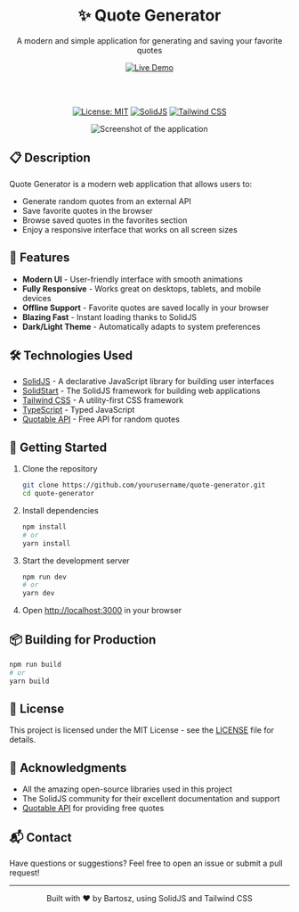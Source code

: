 <div align="center">
  <h1>✨ Quote Generator</h1>
  <p>A modern and simple application for generating and saving your favorite quotes</p>

  <a href="https://quote-generator-nine-blue.vercel.app/" target="_blank">
    <img src="https://img.shields.io/badge/Live%20Demo-%F0%9F%9A%80-blue?style=for-the-badge" alt="Live Demo" />
  </a>

  <br /><br />
  
  [![License: MIT](https://img.shields.io/badge/License-MIT-yellow.svg)](https://opensource.org/licenses/MIT)
  [![SolidJS](https://img.shields.io/badge/SolidJS-2c4f7c?style=flat&logo=solid&logoColor=c4c9ff)](https://www.solidjs.com/)
  [![Tailwind CSS](https://img.shields.io/badge/Tailwind_CSS-38B2AC?style=flat&logo=tailwind-css&logoColor=white)](https://tailwindcss.com/)

  ![Screenshot of the application](public/screenshot.png)
</div>

## 📋 Description

Quote Generator is a modern web application that allows users to:
- Generate random quotes from an external API
- Save favorite quotes in the browser
- Browse saved quotes in the favorites section
- Enjoy a responsive interface that works on all screen sizes

## 🚀 Features

- **Modern UI** - User-friendly interface with smooth animations
- **Fully Responsive** - Works great on desktops, tablets, and mobile devices
- **Offline Support** - Favorite quotes are saved locally in your browser
- **Blazing Fast** - Instant loading thanks to SolidJS
- **Dark/Light Theme** - Automatically adapts to system preferences

## 🛠️ Technologies Used

- [SolidJS](https://www.solidjs.com/) - A declarative JavaScript library for building user interfaces
- [SolidStart](https://start.solidjs.com/) - The SolidJS framework for building web applications
- [Tailwind CSS](https://tailwindcss.com/) - A utility-first CSS framework
- [TypeScript](https://www.typescriptlang.org/) - Typed JavaScript
- [Quotable API](https://github.com/lukePeavey/quotable) - Free API for random quotes

## 🚀 Getting Started

1. Clone the repository
   ```bash
   git clone https://github.com/yourusername/quote-generator.git
   cd quote-generator
   ```

2. Install dependencies
   ```bash
   npm install
   # or
   yarn install
   ```

3. Start the development server
   ```bash
   npm run dev
   # or
   yarn dev
   ```

4. Open [http://localhost:3000](http://localhost:3000) in your browser

## 📦 Building for Production

```bash
npm run build
# or
yarn build
```

## 📝 License

This project is licensed under the MIT License - see the [LICENSE](LICENSE) file for details.

## 🙏 Acknowledgments

- All the amazing open-source libraries used in this project
- The SolidJS community for their excellent documentation and support
- [Quotable API](https://github.com/lukePeavey/quotable) for providing free quotes

## 📬 Contact

Have questions or suggestions? Feel free to open an issue or submit a pull request!

---

<div align="center">
  Built with ❤️ by Bartosz, using SolidJS and Tailwind CSS
</div>
